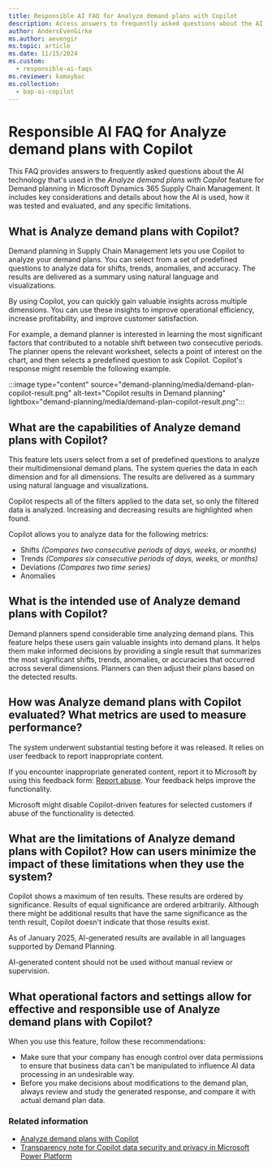 ```yaml
---
title: Responsible AI FAQ for Analyze demand plans with Copilot
description: Access answers to frequently asked questions about the AI technology that's used in the "Analyze demand plans with Copilot" feature for Demand planning.
author: AndersEvenGirke
ms.author: aevengir
ms.topic: article
ms.date: 11/15/2024
ms.custom:
  - responsible-ai-faqs
ms.reviewer: kamaybac
ms.collection:
  - bap-ai-copilot
---
```


# Responsible AI FAQ for Analyze demand plans with Copilot

This FAQ provides answers to frequently asked questions about the AI technology that's used in the *Analyze demand plans with Copilot* feature for Demand planning in Microsoft Dynamics 365 Supply Chain Management. It includes key considerations and details about how the AI is used, how it was tested and evaluated, and any specific limitations.

## What is Analyze demand plans with Copilot?

Demand planning in Supply Chain Management lets you use Copilot to analyze your demand plans. You can select from a set of predefined questions to analyze data for shifts, trends, anomalies, and accuracy. The results are delivered as a summary using natural language and visualizations.

By using Copilot, you can quickly gain valuable insights across multiple dimensions. You can use these insights to improve operational efficiency, increase profitability, and improve customer satisfaction.

For example, a demand planner is interested in learning the most significant factors that contributed to a notable shift between two consecutive periods. The planner opens the relevant worksheet, selects a point of interest on the chart, and then selects a predefined question to ask Copilot. Copilot's response might resemble the following example.

:::image type="content" source="demand-planning/media/demand-plan-copilot-result.png" alt-text="Copilot results in Demand planning" lightbox="demand-planning/media/demand-plan-copilot-result.png":::

## What are the capabilities of Analyze demand plans with Copilot?

This feature lets users select from a set of predefined questions to analyze their multidimensional demand plans. The system queries the data in each dimension and for all dimensions. The results are delivered as a summary using natural language and visualizations.

Copilot respects all of the filters applied to the data set, so only the filtered data is analyzed. Increasing and decreasing results are highlighted when found.

Copilot allows you to analyze data for the following metrics:

- Shifts *(Compares two consecutive periods of days, weeks, or months)*
- Trends *(Compares six consecutive periods of days, weeks, or months)*
- Deviations *(Compares two time series)*
- Anomalies

## What is the intended use of Analyze demand plans with Copilot?

Demand planners spend considerable time analyzing demand plans. This feature helps these users gain valuable insights into demand plans. It helps them make informed decisions by providing a single result that summarizes the most significant shifts, trends, anomalies, or accuracies that occurred across several dimensions. Planners can then adjust their plans based on the detected results.

## How was Analyze demand plans with Copilot evaluated? What metrics are used to measure performance?

The system underwent substantial testing before it was released. It relies on user feedback to report inappropriate content.

If you encounter inappropriate generated content, report it to Microsoft by using this feedback form: [Report abuse](https://msrc.microsoft.com/report). Your feedback helps improve the functionality.

Microsoft might disable Copilot-driven features for selected customers if abuse of the functionality is detected.

## What are the limitations of Analyze demand plans with Copilot? How can users minimize the impact of these limitations when they use the system?

Copilot shows a maximum of ten results. These results are ordered by significance. Results of equal significance are ordered arbitrarily. Although there might be additional results that have the same significance as the tenth result, Copilot doesn't indicate that those results exist.

As of January 2025, AI-generated results are available in all languages supported by Demand Planning.

AI-generated content should not be used without manual review or supervision.

## What operational factors and settings allow for effective and responsible use of Analyze demand plans with Copilot?

When you use this feature, follow these recommendations:

- Make sure that your company has enough control over data permissions to ensure that business data can't be manipulated to influence AI data processing in an undesirable way.
- Before you make decisions about modifications to the demand plan, always review and study the generated response, and compare it with actual demand plan data.

### Related information

- [Analyze demand plans with Copilot](demand-planning/demand-planning-copilot.md)
- [Transparency note for Copilot data security and privacy in Microsoft Power Platform](/power-platform/transparency-note-copilot-data-security-privacy)
